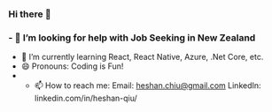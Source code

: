 ### Hi there 👋
### - 🤔 I’m looking for help with Job Seeking in New Zealand
- 🌱 I’m currently learning React, React Native, Azure, .Net Core, etc.
- 😄 Pronouns: Coding is Fun!
- - 📫 How to reach me: Email: heshan.chiu@gmail.com  LinkedIn: linkedin.com/in/heshan-qiu/

<!--
**Heshan-Qiu/Heshan-Qiu** is a ✨ _special_ ✨ repository because its `README.md` (this file) appears on your GitHub profile.

Here are some ideas to get you started:

- 🔭 I’m currently working on ...
- 🌱 I’m currently learning ...
- 👯 I’m looking to collaborate on ...
- 🤔 I’m looking for help with ...
- 💬 Ask me about ...
- 📫 How to reach me: ...
- 😄 Pronouns: ...
- ⚡ Fun fact: ...
-->
